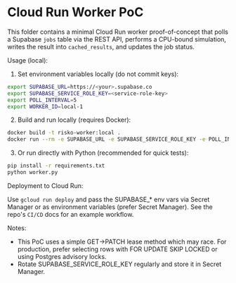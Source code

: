 # Cloud Run Worker PoC

This folder contains a minimal Cloud Run worker proof-of-concept that polls a
Supabase `jobs` table via the REST API, performs a CPU-bound simulation, writes
the result into `cached_results`, and updates the job status.

Usage (local):

1. Set environment variables locally (do not commit keys):

```bash
export SUPABASE_URL=https://<your>.supabase.co
export SUPABASE_SERVICE_ROLE_KEY=<service-role-key>
export POLL_INTERVAL=5
export WORKER_ID=local-1
```

2. Build and run locally (requires Docker):

```bash
docker build -t risko-worker:local .
docker run --rm -e SUPABASE_URL -e SUPABASE_SERVICE_ROLE_KEY -e POLL_INTERVAL -e WORKER_ID risko-worker:local
```

3. Or run directly with Python (recommended for quick tests):

```bash
pip install -r requirements.txt
python worker.py
```

Deployment to Cloud Run:

Use `gcloud run deploy` and pass the SUPABASE_* env vars via Secret Manager or
as environment variables (prefer Secret Manager). See the repo's `CI/CD` docs
for an example workflow.

Notes:
- This PoC uses a simple GET->PATCH lease method which may race. For
  production, prefer selecting rows with FOR UPDATE SKIP LOCKED or using
  Postgres advisory locks.
- Rotate SUPABASE_SERVICE_ROLE_KEY regularly and store it in Secret Manager.
